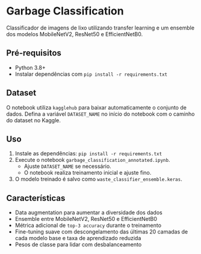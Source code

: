 # Garbage Classification

Classificador de imagens de lixo utilizando transfer learning e um ensemble dos modelos MobileNetV2, ResNet50 e EfficientNetB0.

## Pré-requisitos
- Python 3.8+
- Instalar dependências com `pip install -r requirements.txt`

## Dataset
O notebook utiliza `kagglehub` para baixar automaticamente o conjunto de dados. Defina a variável `DATASET_NAME` no início do notebook com o caminho do dataset no Kaggle.

## Uso
1. Instale as dependências: `pip install -r requirements.txt`
2. Execute o notebook `garbage_classification_annotated.ipynb`.
   - Ajuste `DATASET_NAME` se necessário.
   - O notebook realiza treinamento inicial e ajuste fino.
3. O modelo treinado é salvo como `waste_classifier_ensemble.keras`.

## Características
- Data augmentation para aumentar a diversidade dos dados
- Ensemble entre MobileNetV2, ResNet50 e EfficientNetB0
- Métrica adicional de `top-3 accuracy` durante o treinamento
- Fine-tuning suave com descongelamento das últimas 20 camadas de cada modelo base e taxa de aprendizado reduzida
- Pesos de classe para lidar com desbalanceamento

